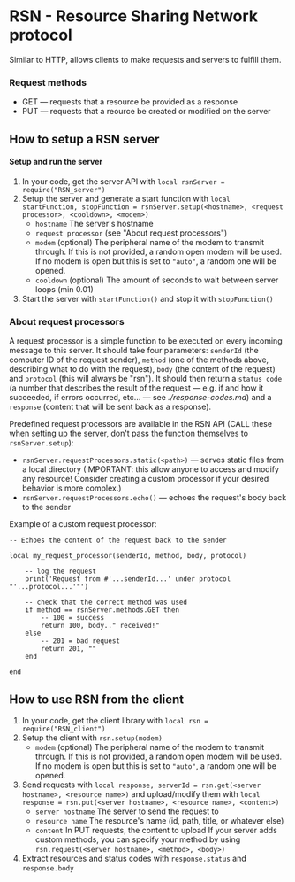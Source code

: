 # RSN - Resource Sharing Network protocol
Similar to HTTP, allows clients to make requests and servers to fulfill them.


### Request methods
- GET — requests that a resource be provided as a response
- PUT — requests that a reource be created or modified on the server


## How to setup a RSN server

#### Setup and run the server
1. In your code, get the server API with `local rsnServer = require("RSN_server")`
2. Setup the server and generate a start function with `local startFunction, stopFunction = rsnServer.setup(<hostname>, <request processor>, <cooldown>, <modem>)`
    - `hostname` The server's hostname
    - `request processor` (see "About request processors")
    - `modem` (optional) The peripheral name of the modem to transmit through. If this is not provided, a random open modem will be used. If no modem is open but this is set to `"auto"`, a random one will be opened.
    - `cooldown` (optional) The amount of seconds to wait between server loops (min 0.01)
3. Start the server with `startFunction()` and stop it with `stopFunction()`

### About request processors
A request processor is a simple function to be executed on every incoming message to this server. It should take four parameters: `senderId` (the computer ID of the request sender), `method` (one of the methods above, describing what to do with the request), `body` (the content of the request) and `protocol` (this will always be "rsn"). It should then return a `status code` (a number that describes the result of the request — e.g. if and how it succeeded, if errors occurred, etc... — see _./response-codes.md_) and a `response` (content that will be sent back as a response).

Predefined request processors are available in the RSN API (CALL these when setting up the server, don't pass the function themselves to `rsnServer.setup`):
- `rsnServer.requestProcessors.static(<path>)` — serves static files from a local directory (IMPORTANT: this allow anyone to access and modify any resource! Consider creating a custom processor if your desired behavior is more complex.)
- `rsnServer.requestProcessors.echo()` — echoes the request's body back to the sender

Example of a custom request processor:
```
-- Echoes the content of the request back to the sender

local my_request_processor(senderId, method, body, protocol)
    
    -- log the request
    print('Request from #'...senderId...' under protocol "'...protocol...'"')
    
    -- check that the correct method was used
    if method == rsnServer.methods.GET then
        -- 100 = success
        return 100, body.." received!"
    else
        -- 201 = bad request
        return 201, ""
    end

end
```


## How to use RSN from the client

1. In your code, get the client library with `local rsn = require("RSN_client")`
2. Setup the client with `rsn.setup(modem)`
    - `modem` (optional) The peripheral name of the modem to transmit through. If this is not provided, a random open modem will be used. If no modem is open but this is set to `"auto"`, a random one will be opened.
3. Send requests with `local response, serverId = rsn.get(<server hostname>, <resource name>)` and upload/modify them with `local response = rsn.put(<server hostname>, <resource name>, <content>)`
    - `server hostname` The server to send the request to
    - `resource name` The resource's name (id, path, title, or whatever else)
    - `content` In PUT requests, the content to upload
If your server adds custom methods, you can specify your method by using `rsn.request(<server hostname>, <method>, <body>)`
4. Extract resources and status codes with `response.status` and `response.body`